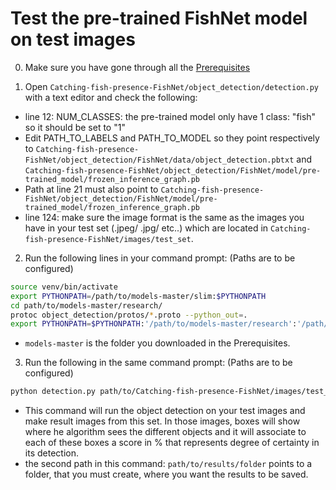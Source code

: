 # Test the pre-trained FishNet model on test images

0. Make sure you have gone through all the <a href='doc/Prerequisites.md'>Prerequisites</a><br>

1. Open `Catching-fish-presence-FishNet/object_detection/detection.py` with a text editor and check the following:
- line 12: NUM_CLASSES: the pre-trained model only have 1 class: "fish" so it should be set to "1"
- Edit PATH_TO_LABELS and PATH_TO_MODEL so they point respectively to `Catching-fish-presence-FishNet/object_detection/FishNet/data/object_detection.pbtxt` and `Catching-fish-presence-FishNet/object_detection/FishNet/model/pre-trained_model/frozen_inference_graph.pb`
- Path at line 21 must also point to `Catching-fish-presence-FishNet/object_detection/FishNet/model/pre-trained_model/frozen_inference_graph.pb`
- line 124: make sure the image format is the same as the images you have in your test set (.jpeg/ .jpg/ etc..) which are located in `Catching-fish-presence-FishNet/images/test_set`.


2. Run the following lines in your command prompt: (Paths are to be configured)
````bash
source venv/bin/activate
export PYTHONPATH=/path/to/models-master/slim:$PYTHONPATH
cd path/to/models-master/research/
protoc object_detection/protos/*.proto --python_out=.
export PYTHONPATH=$PYTHONPATH:'/path/to/models-master/research':'/path/to/models-master/research/slim'
````
- `models-master` is the folder you downloaded in the Prerequisites.


3. Run the following in the same command prompt: (Paths are to be configured)
````bash
python detection.py path/to/Catching-fish-presence-FishNet/images/test_set path/to/results/folder path/to/Catching-fish-presence-FishNet/object_detection/data/class_list.txt
````
- This command will run the object detection on your test images and make result images from this set. In those images, boxes will show where he algorithm sees the different objects and it will associate to each of these boxes a score in % that represents degree of certainty in its detection.
- the second path in this command: `path/to/results/folder` points to a folder, that you must create, where you want the results to be saved.
